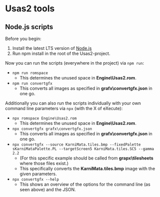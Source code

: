 # Usas2 tools

## Node.js scripts

Before you begin:

1. Install the latest LTS version of [Node.js](https://nodejs.org/en)
2. Run npm install in the root of the Usas2-project.

Now you can run the scripts (everywhere in the project) via `npm run`:

* `npm run romspace`
  * This determines the unused space in **Engine\Usas2.rom**.
* `npm run convertgfx`
  * This converts all images as specified in **grafx\convertgfx.json** in one go.

Additionally you can also run the scripts individually with your own command line parameters via `npx` (with the X of eXecute):

* `npx romspace Engine\Usas2.rom`
  * This determines the unused space in **Engine\Usas2.rom**.
* `npx convertgfx grafx\convertgfx.json`
  * This converts all images as specified in **grafx\convertgfx.json** in one go.
* `npx convertgfx --source KarniMata.tiles.bmp --fixedPalette sKarniMataPalette.PL --targetScreen5 KarniMata.tiles.SC5 --gamma 2.2`
  * (For this specific example should be called from **grapx\tilesheets** where those files exist.)
  * This specifically converts the **KarniMata.tiles.bmp** image with the given parameters.
* `npx convertgfx --help`
  * This shows an overview of the options for the command line (as seen above) and the JSON.
